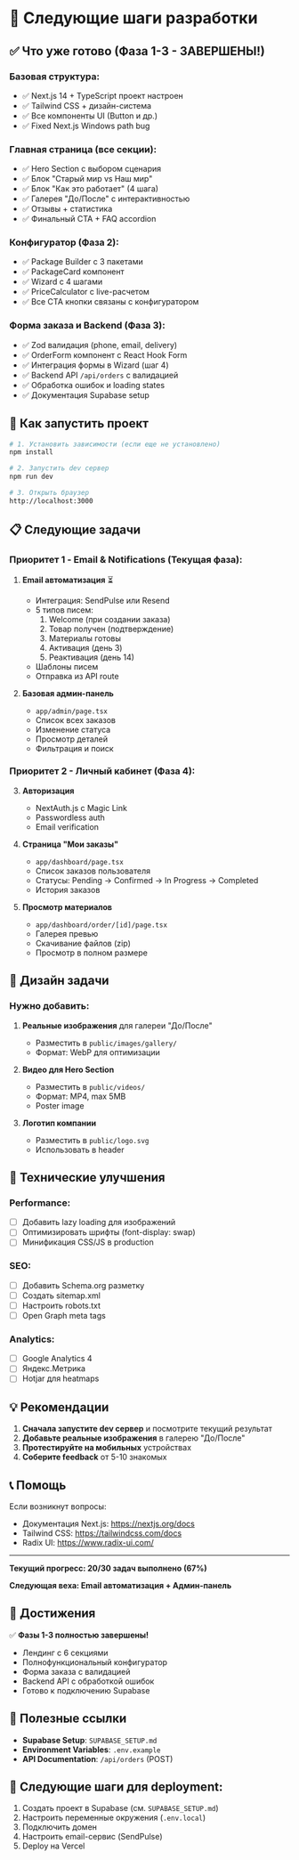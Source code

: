 # 🎯 Следующие шаги разработки

## ✅ Что уже готово (Фаза 1-3 - ЗАВЕРШЕНЫ!)

### Базовая структура:
- ✅ Next.js 14 + TypeScript проект настроен
- ✅ Tailwind CSS + дизайн-система
- ✅ Все компоненты UI (Button и др.)
- ✅ Fixed Next.js Windows path bug

### Главная страница (все секции):
- ✅ Hero Section с выбором сценария
- ✅ Блок "Старый мир vs Наш мир"
- ✅ Блок "Как это работает" (4 шага)
- ✅ Галерея "До/После" с интерактивностью
- ✅ Отзывы + статистика
- ✅ Финальный CTA + FAQ accordion

### Конфигуратор (Фаза 2):
- ✅ Package Builder с 3 пакетами
- ✅ PackageCard компонент
- ✅ Wizard с 4 шагами
- ✅ PriceCalculator с live-расчетом
- ✅ Все CTA кнопки связаны с конфигуратором

### Форма заказа и Backend (Фаза 3):
- ✅ Zod валидация (phone, email, delivery)
- ✅ OrderForm компонент с React Hook Form
- ✅ Интеграция формы в Wizard (шаг 4)
- ✅ Backend API `/api/orders` с валидацией
- ✅ Обработка ошибок и loading states
- ✅ Документация Supabase setup

## 🚀 Как запустить проект

```bash
# 1. Установить зависимости (если еще не установлено)
npm install

# 2. Запустить dev сервер
npm run dev

# 3. Открыть браузер
http://localhost:3000
```

## 📋 Следующие задачи

### Приоритет 1 - Email & Notifications (Текущая фаза):

1. **Email автоматизация** ⏳
   - Интеграция: SendPulse или Resend
   - 5 типов писем:
     1. Welcome (при создании заказа)
     2. Товар получен (подтверждение)
     3. Материалы готовы
     4. Активация (день 3)
     5. Реактивация (день 14)
   - Шаблоны писем
   - Отправка из API route

2. **Базовая админ-панель**
   - `app/admin/page.tsx`
   - Список всех заказов
   - Изменение статуса
   - Просмотр деталей
   - Фильтрация и поиск

### Приоритет 2 - Личный кабинет (Фаза 4):

3. **Авторизация**
   - NextAuth.js с Magic Link
   - Passwordless auth
   - Email verification

4. **Страница "Мои заказы"**
   - `app/dashboard/page.tsx`
   - Список заказов пользователя
   - Статусы: Pending → Confirmed → In Progress → Completed
   - История заказов

5. **Просмотр материалов**
   - `app/dashboard/order/[id]/page.tsx`
   - Галерея превью
   - Скачивание файлов (zip)
   - Просмотр в полном размере

## 🎨 Дизайн задачи

### Нужно добавить:
1. **Реальные изображения** для галереи "До/После"
   - Разместить в `public/images/gallery/`
   - Формат: WebP для оптимизации

2. **Видео для Hero Section**
   - Разместить в `public/videos/`
   - Формат: MP4, max 5MB
   - Poster image

3. **Логотип компании**
   - Разместить в `public/logo.svg`
   - Использовать в header

## 🔧 Технические улучшения

### Performance:
- [ ] Добавить lazy loading для изображений
- [ ] Оптимизировать шрифты (font-display: swap)
- [ ] Минификация CSS/JS в production

### SEO:
- [ ] Добавить Schema.org разметку
- [ ] Создать sitemap.xml
- [ ] Настроить robots.txt
- [ ] Open Graph meta tags

### Analytics:
- [ ] Google Analytics 4
- [ ] Яндекс.Метрика
- [ ] Hotjar для heatmaps

## 💡 Рекомендации

1. **Сначала запустите dev сервер** и посмотрите текущий результат
2. **Добавьте реальные изображения** в галерею "До/После"
3. **Протестируйте на мобильных** устройствах
4. **Соберите feedback** от 5-10 знакомых

## 📞 Помощь

Если возникнут вопросы:
- Документация Next.js: https://nextjs.org/docs
- Tailwind CSS: https://tailwindcss.com/docs
- Radix UI: https://www.radix-ui.com/

---

**Текущий прогресс: 20/30 задач выполнено (67%)**

**Следующая веха: Email автоматизация + Админ-панель**

## 🎉 Достижения

✅ **Фазы 1-3 полностью завершены!**
- Лендинг с 6 секциями
- Полнофункциональный конфигуратор
- Форма заказа с валидацией
- Backend API с обработкой ошибок
- Готово к подключению Supabase

## 🔗 Полезные ссылки

- **Supabase Setup**: `SUPABASE_SETUP.md`
- **Environment Variables**: `.env.example`
- **API Documentation**: `/api/orders` (POST)

## 🚀 Следующие шаги для deployment:

1. Создать проект в Supabase (см. `SUPABASE_SETUP.md`)
2. Настроить переменные окружения (`.env.local`)
3. Подключить домен
4. Настроить email-сервис (SendPulse)
5. Deploy на Vercel
